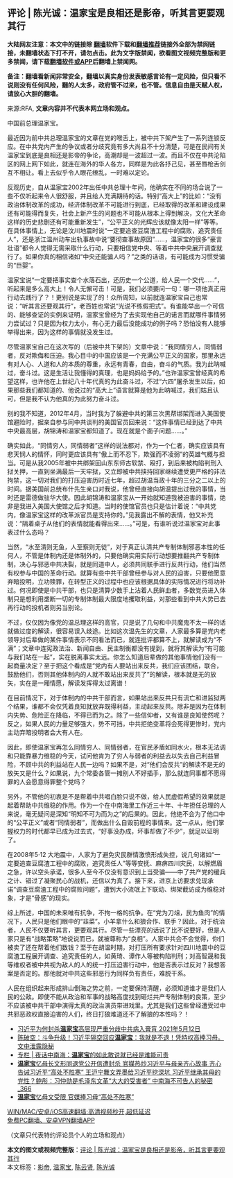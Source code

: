  <h2>评论 | 陈光诚：温家宝是良相还是影帝，听其言更要观其行</h2> <p class="notice"><b>大陆网友注意：本文中的链接除 <a href="https://github.com/bannedbook/fanqiang" >翻墙</a>软件下载和<a href="https://github.com/killgcd/justmysocks/blob/master/README.md">翻墙推荐</a>链接外全部为禁网链接，未翻墙状态下打不开，请勿点击。此为文字版禁闻，欲看图文视频完整版和更多禁闻，请下载<a href="https://github.com/bannedbook/fanqiang">翻墙软件或APP</a>后翻墙上禁闻网。</p><p>备注：翻墙看新闻非常安全，翻墙以真实身份发表敏感言论有一定风险，但只看不说则没有任何风险，翻的人太多，政府管不过来，也不管。信息自由是天赋人权，请放心大胆的翻墙。</b></p>  <div class="entry"> <p>来源:RFA, <strong>文章内容并不代表本网立场和观点。</strong></p> <p>&#20013;&#22269;&#21069;&#24635;&#29702;&#28201;&#23478;&#23453;&#12290;             </p> <p>&#26368;&#36817;&#22240;&#20026;&#21069;&#20013;&#20849;&#24635;&#29702;&#28201;&#23478;&#23453;&#30340;&#25991;&#31456;&#22312;&#20826;&#30340;&#21897;&#33292;&#19978;&#65292;&#34987;&#20013;&#20849;&#19979;&#26550;&#20135;&#29983;&#20102;&#19968;&#31995;&#21015;&#36830;&#38145;&#21453;&#24212;&#12290;&#22312;&#20013;&#20849;&#20826;&#20869;&#20135;&#29983;&#30340;&#20105;&#35758;&#25110;&#32773;&#20998;&#27495;&#31350;&#31455;&#26377;&#22810;&#22823;&#23578;&#19988;&#19981;&#21313;&#20998;&#28165;&#26970;&#65292;&#21487;&#26159;&#22312;&#27665;&#38388;&#26377;&#20851;&#28201;&#23478;&#23453;&#21040;&#24213;&#26159;&#33391;&#30456;&#36824;&#26159;&#24433;&#24093;&#30340;&#20105;&#35770;&#65292;&#39640;&#28526;&#21364;&#26159;&#19968;&#27874;&#36229;&#36807;&#19968;&#27874;&#12290;&#32780;&#19988;&#19981;&#20165;&#22312;&#20013;&#20849;&#27814;&#38519;&#21306;&#30340;&#32593;&#19978;&#32593;&#19979;&#22914;&#27492;&#65292;&#23601;&#36830;&#22312;&#28023;&#22806;&#30340;&#21326;&#20154;&#21508;&#26041;&#65292;&#21516;&#26679;&#26159;&#20026;&#27492;&#21508;&#25234;&#24049;&#35265;&#65292;&#29978;&#33267;&#21767;&#26538;&#33292;&#21073;&#20114;&#19981;&#30456;&#35753;&#12290;&#30475;&#19978;&#21435;&#20284;&#20046;&#20196;&#20154;&#30524;&#33457;&#32557;&#20081;&#65292;&#19968;&#26102;&#38590;&#20197;&#23450;&#35770;&#12290;</p> <p>&#21453;&#35266;&#21382;&#21490;&#65292;&#33258;&#20174;&#28201;&#23478;&#23453;2002&#24180;&#20986;&#20219;&#20013;&#20849;&#24635;&#29702;&#21313;&#24180;&#38388;&#65292;&#20182;&#30830;&#23454;&#22312;&#19981;&#21516;&#30340;&#22330;&#21512;&#35828;&#20102;&#19968;&#20123;&#19981;&#20165;&#21548;&#36215;&#26469;&#20196;&#20154;&#24456;&#33298;&#26381;&#65292;&#24182;&#19988;&#32473;&#20154;&#20805;&#28385;&#26399;&#24453;&#30340;&#35805;&#12290;&#29305;&#21035;&#8220;&#39640;&#22823;&#19978;&#8221;&#30340;&#27604;&#22914;&#65306;&#8220;&#27809;&#26377;&#25919;&#27835;&#20307;&#21046;&#25913;&#38761;&#30340;&#25104;&#21151;&#65292;&#32463;&#27982;&#20307;&#21046;&#25913;&#38761;&#19981;&#21487;&#33021;&#36827;&#34892;&#21040;&#24213;&#65292;&#24050;&#32463;&#21462;&#24471;&#30340;&#25913;&#38761;&#21644;&#24314;&#35774;&#25104;&#26524;&#36824;&#26377;&#21487;&#33021;&#24471;&#32780;&#22797;&#22833;&#65292;&#31038;&#20250;&#19978;&#26032;&#20135;&#29983;&#30340;&#38382;&#39064;&#20063;&#19981;&#21487;&#33021;&#20174;&#26681;&#26412;&#19978;&#24471;&#21040;&#35299;&#20915;&#65292;&#25991;&#21270;&#22823;&#38761;&#21629;&#36825;&#26679;&#30340;&#21382;&#21490;&#24754;&#21095;&#36824;&#26377;&#21487;&#33021;&#37325;&#26032;&#21457;&#29983;&#8221;&#65292;&#8220;&#20844;&#24179;&#27491;&#20041;&#30340;&#20809;&#36745;&#24212;&#35813;&#23601;&#20687;&#22826;&#38451;&#19968;&#26679;&#8221;&#31561;&#31561;&#12290;&#22312;&#20855;&#20307;&#20107;&#24773;&#19978;&#65292;&#26080;&#35770;&#26159;&#27766;&#24029;&#22320;&#38663;&#26102;&#35828;&#8220;&#19968;&#23450;&#35201;&#36861;&#26597;&#35910;&#33104;&#28195;&#24037;&#31243;&#20013;&#30340;&#33104;&#36133;&#65292;&#36861;&#31350;&#36131;&#20219;&#20154;&#8221;&#65292;&#36824;&#26159;&#27993;&#27743;&#28201;&#24030;&#21160;&#36710;&#20986;&#36712;&#20107;&#25925;&#20013;&#35828;&#8220;&#35201;&#24443;&#26597;&#20107;&#25925;&#21407;&#22240;&#8221;&#8230;&#8230;&#65292;&#28201;&#23478;&#23453;&#30340;&#24456;&#22810;&#8220;&#35946;&#35328;&#22766;&#35821;&#8221;&#37117;&#20196;&#20154;&#35273;&#24471;&#26080;&#38656;&#37319;&#21462;&#20160;&#20040;&#34892;&#21160;&#65292;&#21482;&#35201;&#30456;&#20449;&#20826;&#20013;&#22830;&#12289;&#31561;&#30528;&#20013;&#20849;&#20013;&#22830;&#23637;&#24320;&#35843;&#26597;&#23601;&#34892;&#20102;&#12290;&#22914;&#26524;&#20320;&#30495;&#30340;&#30456;&#20449;&#35832;&#22914;&#8220;&#20013;&#22830;&#36824;&#33021;&#39575;&#20154;&#21527;&#65311;&#8221;&#20043;&#31867;&#30340;&#35805;&#35821;&#65292;&#26377;&#21487;&#33021;&#25104;&#20026;&#20064;&#24815;&#21463;&#39575;&#30340;&#8220;&#24040;&#23156;&#8221;&#12290;</p>  <p>&#28201;&#23478;&#23453;&#35828;&#8220;&#19968;&#23450;&#35201;&#25226;&#20107;&#23454;&#26597;&#20010;&#27700;&#33853;&#30707;&#20986;&#65292;&#36824;&#21382;&#21490;&#19968;&#20010;&#20844;&#36947;&#65292;&#32473;&#20154;&#27665;&#19968;&#20010;&#20132;&#20195;&#8230;&#8230;&#8221;&#65292;&#21548;&#36215;&#26469;&#26159;&#22810;&#20040;&#39640;&#22823;&#19978;&#65281;&#20196;&#20154;&#26080;&#25032;&#21487;&#20987;&#65281;&#21487;&#26159;&#65292;&#25105;&#20204;&#24517;&#39035;&#35201;&#38382;&#19968;&#21477;&#65306;&#21738;&#19968;&#39033;&#20182;&#30495;&#27491;&#29992;&#34892;&#21160;&#21435;&#36341;&#34892;&#20102;&#65311;&#65281;&#26356;&#21035;&#35828;&#26159;&#23454;&#29616;&#20102;&#30340;&#65281;&#20247;&#25152;&#21608;&#30693;&#65292;&#20197;&#21069;&#23601;&#36830;&#28201;&#23478;&#23453;&#33258;&#24049;&#20063;&#24120;&#35828;&#65306;&#8220;&#21548;&#20854;&#35328;&#36824;&#35201;&#35266;&#20854;&#34892;&#8221;&#65292;&#32769;&#30334;&#22995;&#20063;&#24120;&#35828;&#8220;&#20809;&#35828;&#19981;&#32451;&#20551;&#25226;&#24335;&#8221;&#12290;&#26377;&#35841;&#33021;&#20030;&#20986;&#19968;&#20010;&#21487;&#20449;&#30340;&#12289;&#33021;&#22815;&#26597;&#35777;&#30340;&#23454;&#20363;&#26469;&#35777;&#26126;&#65292;&#28201;&#23478;&#23453;&#26366;&#32463;&#20026;&#20102;&#21435;&#23454;&#29616;&#20182;&#33258;&#24049;&#30340;&#35834;&#35328;&#32780;&#23601;&#21738;&#20214;&#20107;&#24773;&#21162;&#21147;&#23581;&#35797;&#36807;&#65311;&#21482;&#26159;&#22240;&#20026;&#26435;&#21147;&#22826;&#23567;&#65292;&#26377;&#24515;&#26080;&#21147;&#26368;&#21518;&#27809;&#33021;&#25104;&#21151;&#30340;&#20363;&#23376;&#21527;&#65311;&#24656;&#24597;&#27809;&#26377;&#20154;&#33021;&#22815;&#20030;&#24471;&#20986;&#26469;&#65292;&#22240;&#20026;&#36825;&#26679;&#30340;&#20107;&#24773;&#23601;&#27809;&#21457;&#29983;&#36807;&#12290;</p> <p>&#23613;&#31649;&#28201;&#23478;&#23453;&#33258;&#24049;&#22312;&#36825;&#27425;&#20889;&#30340;&#65288;&#21518;&#34987;&#20013;&#20849;&#19979;&#26550;&#30340;&#65289;&#25991;&#31456;&#20013;&#35828;&#65306;&#8220;&#25105;&#21516;&#24773;&#31351;&#20154;&#65292;&#21516;&#24773;&#24369;&#32773;&#65292;&#21453;&#23545;&#27450;&#20398;&#21644;&#21387;&#36843;&#12290;&#25105;&#24515;&#30446;&#20013;&#30340;&#20013;&#22269;&#24212;&#35813;&#26159;&#19968;&#20010;&#20805;&#28385;&#20844;&#24179;&#27491;&#20041;&#30340;&#22269;&#23478;&#65292;&#37027;&#37324;&#27704;&#36828;&#26377;&#23545;&#20154;&#24515;&#12289;&#20154;&#36947;&#21644;&#20154;&#30340;&#26412;&#36136;&#30340;&#23562;&#37325;&#65292;&#27704;&#36828;&#26377;&#38738;&#26149;&#65292;&#33258;&#30001;&#65292;&#22859;&#26007;&#30340;&#27668;&#36136;&#12290;&#25105;&#20026;&#27492;&#21584;&#21898;&#36807;&#65292;&#22859;&#26007;&#36807;&#12290;&#36825;&#26159;&#29983;&#27963;&#35753;&#25105;&#25026;&#24471;&#30340;&#30495;&#29702;&#65292;&#20063;&#26159;&#22920;&#22920;&#32473;&#20104;&#30340;&#12290;&#8221;&#20063;&#35768;&#28201;&#23478;&#23453;&#26366;&#32463;&#30495;&#30340;&#24076;&#26395;&#36825;&#26679;&#65292;&#20063;&#35768;&#20182;&#22312;&#19978;&#19990;&#32426;&#20843;&#21313;&#24180;&#20195;&#30495;&#30340;&#20026;&#27492;&#22859;&#26007;&#36807;&#65292;&#19981;&#36807;&#8220;&#20845;&#22235;&#8221;&#23648;&#26432;&#21457;&#29983;&#20197;&#21518;&#65292;&#22914;&#26524;&#37027;&#20123;&#25105;&#20204;&#37117;&#30693;&#36947;&#30340;&#12289;&#20182;&#35828;&#36807;&#30340;&#8220;&#39640;&#22823;&#19978;&#8221;&#35821;&#35328;&#23601;&#31639;&#26159;&#20182;&#20026;&#27492;&#21584;&#21898;&#36807;&#65292;&#25105;&#20204;&#22993;&#19988;&#35748;&#21487;&#65292;&#20294;&#26159;&#25105;&#19981;&#35748;&#20026;&#20182;&#30495;&#30340;&#20026;&#27492;&#21162;&#21147;&#22859;&#26007;&#36807;&#12290;</p> <p>&#21035;&#30340;&#25105;&#19981;&#30693;&#36947;&#65292;2012&#24180;4&#26376;&#65292;&#24403;&#26102;&#25105;&#20026;&#20102;&#36530;&#36991;&#20013;&#20849;&#30340;&#31532;&#19977;&#27425;&#40657;&#24110;&#32465;&#26550;&#32780;&#36827;&#20837;&#32654;&#22269;&#20351;&#39302;&#36991;&#38505;&#26102;&#65292;&#25454;&#20146;&#33258;&#21442;&#19982;&#21516;&#20013;&#20849;&#35848;&#21028;&#30340;&#32654;&#22269;&#23448;&#21592;&#22238;&#26469;&#35828;&#65306;&#8220;&#36825;&#20214;&#20107;&#24773;&#24050;&#32463;&#21040;&#36798;&#20102;&#20013;&#20849;&#20013;&#22830;&#26368;&#39640;&#23618;&#65292;&#32993;&#38182;&#28059;&#21644;&#28201;&#23478;&#23453;&#37117;&#30693;&#36947;&#20102;&#12290;&#29616;&#22312;&#23601;&#26159;&#20010;&#38754;&#23376;&#38382;&#39064;&#8230;&#8230;&#12290;&#8221;</p> <p>&#30830;&#23454;&#22914;&#27492;&#65292;&#8220;&#21516;&#24773;&#31351;&#20154;&#65292;&#21516;&#24773;&#24369;&#32773;&#8221;&#36825;&#26679;&#30340;&#35828;&#27861;&#37117;&#23545;&#65292;&#20316;&#20026;&#19968;&#20010;&#20161;&#32773;&#65292;&#30830;&#23454;&#24212;&#35813;&#20855;&#26377;&#24754;&#22825;&#24751;&#20154;&#30340;&#24773;&#24576;&#65292;&#21516;&#26102;&#26356;&#24212;&#35813;&#20855;&#26377;&#8220;&#20658;&#19978;&#32780;&#19981;&#24525;&#19979;&#65292;&#27450;&#24378;&#32780;&#19981;&#20940;&#24369;&#8221;&#30340;&#33521;&#38596;&#27668;&#27010;&#19982;&#25285;&#24403;&#12290;&#21487;&#26159;&#20174;&#25105;2005&#24180;&#34987;&#20013;&#20849;&#32465;&#26550;&#22238;&#23665;&#19996;&#19996;&#24072;&#21476;&#36719;&#31105;&#12289;&#27572;&#25171;&#65292;&#21040;&#21518;&#26469;&#34987;&#26500;&#38519;&#21028;&#21009;&#20837;&#29425;&#20851;&#25276;&#65292;&#19968;&#30452;&#21040;&#22352;&#28385;&#26368;&#21518;&#19968;&#22825;&#29282;&#29425;&#65292;&#21448;&#31435;&#21363;&#34987;&#20013;&#20849;&#25375;&#25345;&#22238;&#23478;&#32487;&#32493;&#36973;&#21463;&#26356;&#20005;&#26684;&#30340;&#38750;&#27861;&#25304;&#31105;&#65292;&#36825;&#19968;&#20999;&#23545;&#25105;&#20204;&#30340;&#25171;&#21387;&#36843;&#23475;&#21382;&#26102;&#36817;&#19971;&#24180;&#65292;&#36229;&#36807;&#32993;&#28201;&#24403;&#25919;&#21313;&#24180;&#30340;&#19977;&#20998;&#20043;&#20108;&#20197;&#19978;&#30340;&#26102;&#38388;&#12290;&#25454;&#32654;&#22269;&#21069;&#24635;&#32479;&#24067;&#20160;&#20808;&#29983;&#20146;&#21475;&#23545;&#25105;&#35828;&#65292;&#20182;&#26366;&#32463;&#30452;&#25509;&#21521;&#32993;&#28201;&#25552;&#20986;&#36807;&#25105;&#30340;&#20107;&#24773;&#65292;&#24403;&#26102;&#36824;&#26159;&#38647;&#24503;&#20570;&#39547;&#21326;&#22823;&#20351;&#12290;&#22240;&#27492;&#32993;&#38182;&#28059;&#21644;&#28201;&#23478;&#23453;&#20174;&#19968;&#24320;&#22987;&#23601;&#30693;&#36947;&#25105;&#34987;&#36843;&#23475;&#30340;&#20107;&#24773;&#65292;&#32477;&#38750;&#26159;&#25105;&#36827;&#20837;&#32654;&#22269;&#22823;&#20351;&#39302;&#20043;&#21518;&#25165;&#30693;&#36947;&#12290;&#24403;&#26102;&#30340;&#20351;&#39302;&#23448;&#21592;&#20063;&#21482;&#26159;&#20272;&#35745;&#30528;&#35828;&#65306;&#8220;&#20013;&#20849;&#20826;&#20869;&#65292;&#20687;&#28201;&#23478;&#23453;&#36825;&#26679;&#30340;&#25913;&#38761;&#27966;&#23448;&#21592;&#26159;&#25903;&#25345;&#20320;&#30340;&#12290;&#8221;&#35265;&#25105;&#38706;&#20986;&#19981;&#35299;&#30340;&#34920;&#24773;&#65292;&#20182;&#21448;&#34917;&#20805;&#35828;&#65306;&#8220;&#38548;&#30528;&#26700;&#23376;&#20174;&#20182;&#20204;&#30340;&#34920;&#24773;&#23601;&#33021;&#30475;&#24471;&#20986;&#26469;&#8230;&#8230;&#12290;&#8221;&#21487;&#26159;&#65292;&#26377;&#35841;&#21548;&#35828;&#36807;&#28201;&#23478;&#23453;&#23545;&#27492;&#20107;&#34920;&#36807;&#20160;&#20040;&#24577;&#21527;&#65311;</p>  <p>&#24403;&#28982;&#65292;&#8220;&#27700;&#33267;&#28165;&#21017;&#26080;&#40060;&#65292;&#20154;&#33267;&#23519;&#21017;&#26080;&#24466;&#8221;&#65292;&#23545;&#20110;&#30495;&#27491;&#35748;&#28165;&#20849;&#20135;&#19987;&#21046;&#20307;&#21046;&#37034;&#24694;&#26412;&#24615;&#30340;&#20219;&#20309;&#20154;&#65292;&#19981;&#31649;&#26159;&#20307;&#21046;&#20869;&#36824;&#26159;&#20307;&#21046;&#22806;&#30340;&#65292;&#21482;&#35201;&#20182;&#30830;&#23454;&#29992;&#23454;&#38469;&#34892;&#21160;&#24819;&#35201;&#25512;&#32763;&#20849;&#20135;&#19987;&#21046;&#20307;&#21046;&#65292;&#20915;&#24515;&#19982;&#37034;&#24694;&#20013;&#20849;&#20915;&#35010;&#65292;&#23601;&#26159;&#21516;&#36947;&#20013;&#20154;&#65292;&#24517;&#39035;&#20849;&#21516;&#32852;&#25163;&#36827;&#34892;&#21453;&#20849;&#34892;&#21160;&#65292;&#20182;&#20204;&#24403;&#28982;&#26377;&#26435;&#21442;&#19982;&#20013;&#22269;&#30340;&#38761;&#21629;&#34892;&#21160;&#12290;&#23601;&#31639;&#26377;&#20123;&#20013;&#20849;&#24178;&#37096;&#26366;&#32463;&#21442;&#19982;&#23545;&#20154;&#27665;&#30340;&#36843;&#23475;&#65292;&#21482;&#35201;&#20182;&#24895;&#24847;&#24323;&#26263;&#25237;&#26126;&#65292;&#31435;&#21151;&#36174;&#32618;&#65292;&#22312;&#36716;&#22411;&#27491;&#20041;&#30340;&#36807;&#31243;&#20013;&#20063;&#24212;&#35813;&#26681;&#25454;&#20855;&#20307;&#30340;&#23454;&#38469;&#24773;&#20917;&#36827;&#34892;&#23558;&#21151;&#34917;&#36807;&#12290;&#20309;&#20917;&#21363;&#20351;&#26159;&#20013;&#20849;&#24178;&#37096;&#65292;&#20063;&#21482;&#26159;&#28165;&#31639;&#23569;&#25968;&#25163;&#19978;&#27838;&#30528;&#20154;&#27665;&#40092;&#34880;&#32773;&#65292;&#22810;&#25968;&#20826;&#21592;&#36827;&#20837;&#20307;&#21046;&#21482;&#26159;&#24819;&#21033;&#29992;&#22404;&#26029;&#19968;&#20999;&#30340;&#19987;&#21046;&#20307;&#21046;&#26368;&#22823;&#38480;&#24230;&#22320;&#25899;&#21462;&#21033;&#30410;&#65292;&#23545;&#37027;&#20123;&#30475;&#21040;&#20013;&#20849;&#22823;&#21183;&#24050;&#21435;&#20877;&#34892;&#21160;&#30340;&#25237;&#26426;&#32773;&#21017;&#21478;&#24403;&#21035;&#35770;&#12290;</p> <p>&#19981;&#36807;&#65292;&#20165;&#20165;&#22240;&#20026;&#20687;&#20826;&#30340;&#28201;&#24635;&#29702;&#36825;&#26679;&#30340;&#39640;&#23448;&#65292;&#21482;&#26159;&#35828;&#20102;&#20960;&#21477;&#21644;&#20013;&#20849;&#39764;&#39740;&#19981;&#22826;&#19968;&#26679;&#30340;&#35805;&#23601;&#20570;&#36807;&#24230;&#30340;&#35299;&#35835;&#65292;&#24456;&#23481;&#26131;&#35823;&#20837;&#27495;&#36884;&#12290;&#27604;&#22914;&#36825;&#27425;&#28201;&#20808;&#29983;&#30340;&#25991;&#31456;&#65292;&#20154;&#23478;&#26368;&#22810;&#31639;&#26159;&#20826;&#20869;&#32769;&#39046;&#23548;&#23545;&#21518;&#36744;&#20570;&#30340;&#26576;&#20214;&#20107;&#24773;&#34920;&#31034;&#19981;&#21516;&#30475;&#27861;&#32780;&#24050;&#65292;&#23601;&#36830;&#25209;&#35780;&#37117;&#31639;&#19981;&#19978;&#65292;&#23601;&#35299;&#35835;&#25104;&#20026;&#8220;&#19981;&#28385;&#8221;&#65307;&#25991;&#31456;&#20013;&#36830;&#23466;&#25919;&#27861;&#27835;&#12289;&#26032;&#38395;&#33258;&#30001;&#12289;&#27665;&#20027;&#21046;&#34913;&#37117;&#27809;&#26377;&#25552;&#21040;&#65292;&#23601;&#23558;&#20854;&#35299;&#35835;&#20026;&#8220;&#26377;&#21487;&#33021;&#19982;&#25105;&#20204;&#31449;&#22312;&#19968;&#36215;&#8221;&#65292;&#23454;&#22312;&#33073;&#31163;&#20107;&#23454;&#22826;&#36828;&#12290;&#20320;&#24590;&#20040;&#30693;&#36947;&#21518;&#36744;&#20570;&#30340;&#20854;&#20182;&#20107;&#24773;&#20182;&#20204;&#27809;&#26377;&#19968;&#36215;&#21830;&#37327;&#20915;&#23450;&#65311;&#33267;&#20110;&#25226;&#36825;&#20010;&#30475;&#25104;&#26159;&#8220;&#20826;&#20869;&#26377;&#20154;&#35201;&#31449;&#20986;&#26469;&#21453;&#20849;&#65292;&#25105;&#20204;&#24212;&#35813;&#22242;&#32467;&#65292;&#32852;&#21512;&#65292;&#40723;&#21169;&#20182;&#20204;&#65292;&#21542;&#21017;&#20854;&#20182;&#20307;&#21046;&#20869;&#30340;&#20154;&#23601;&#19981;&#25954;&#31449;&#20986;&#26469;&#21453;&#20849;&#20102;&#8221;&#30340;&#35299;&#35835;&#65292;&#26681;&#26412;&#23601;&#26159;&#26080;&#30340;&#25918;&#30690;&#65292;&#23454;&#22312;&#26159;&#19968;&#21410;&#24773;&#24895;&#65292;&#35299;&#35835;&#21457;&#25381;&#24471;&#22826;&#36807;&#31163;&#35889;&#65281;</p> <p>&#22312;&#30446;&#21069;&#24773;&#20917;&#19979;&#65292;&#23545;&#20110;&#20307;&#21046;&#20869;&#30340;&#20013;&#20849;&#24178;&#37096;&#32780;&#35328;&#65292;&#22914;&#26524;&#31449;&#20986;&#26469;&#21453;&#20849;&#21482;&#26377;&#27969;&#20129;&#21644;&#36827;&#30417;&#29425;&#20004;&#20010;&#32467;&#26524;&#65292;&#35841;&#37117;&#19981;&#20250;&#20165;&#20973;&#30528;&#33391;&#30693;&#23601;&#25918;&#24323;&#26082;&#24471;&#21033;&#30410;&#65292;&#20027;&#21160;&#36215;&#26469;&#21453;&#20849;&#12290;&#38500;&#38750;&#26159;&#22240;&#20026;&#22312;&#20307;&#21046;&#20869;&#22833;&#21183;&#12289;&#21361;&#38505;&#27491;&#22312;&#38477;&#20020;&#65292;&#19981;&#24471;&#24050;&#32780;&#20026;&#20043;&#12290;&#38500;&#20102;&#19968;&#20123;&#20449;&#20208;&#32773;&#65292;&#21448;&#26377;&#35841;&#26159;&#33391;&#30693;&#20351;&#28982;&#21602;&#65311;&#21453;&#20043;&#65292;&#22914;&#26524;&#20154;&#27665;&#30340;&#21147;&#37327;&#36275;&#22815;&#24378;&#22823;&#65292;&#21183;&#19981;&#21487;&#25377;&#65292;&#20013;&#20849;&#25298;&#32477;&#21464;&#38761;&#23558;&#20250;&#27515;&#24471;&#26356;&#24808;&#26102;&#65292;&#20826;&#20869;&#20027;&#21160;&#24323;&#26263;&#25237;&#26126;&#32773;&#20250;&#22823;&#26377;&#20154;&#22312;&#12290;</p> <p>&#22240;&#27492;&#65292;&#21363;&#20351;&#28201;&#23478;&#23453;&#20877;&#24590;&#20040;&#21516;&#24773;&#31351;&#20154;&#12289;&#21516;&#24773;&#24369;&#32773;&#65292;&#22312;&#23448;&#27665;&#30683;&#30462;&#22914;&#21516;&#27700;&#28779;&#65292;&#26681;&#26412;&#26080;&#27861;&#35843;&#21644;&#21482;&#33021;&#38752;&#26292;&#21147;&#32500;&#31283;&#30340;&#20170;&#22825;&#65292;&#35797;&#38382;&#20182;&#32943;&#20026;&#20102;&#31351;&#20154;&#19982;&#24369;&#32773;&#30340;&#21033;&#30410;&#21435;&#20197;&#22833;&#21435;&#33258;&#24049;&#21033;&#30410;&#20882;&#38505;&#65292;&#19981;&#39038;&#20013;&#20849;&#30340;&#21033;&#30410;&#31449;&#22312;&#20154;&#27665;&#19968;&#36793;&#21527;&#65311;&#22914;&#26524;&#19981;&#26159;&#65292;&#23545;&#8220;&#20182;&#20204;&#20250;&#21453;&#20849;&#8221;&#30340;&#35299;&#35835;&#19981;&#26159;&#26080;&#30340;&#25918;&#30690;&#21448;&#26159;&#20160;&#20040;&#65311;&#22914;&#26524;&#35828;&#65292;&#20061;&#20010;&#24120;&#22996;&#21508;&#31649;&#19968;&#25674;&#21035;&#20154;&#19981;&#22909;&#25554;&#25163;&#65292;&#37027;&#20040;&#23601;&#36830;&#21516;&#20107;&#37117;&#19981;&#24895;&#24471;&#32618;&#30340;&#20154;&#20250;&#24895;&#24847;&#24471;&#32618;&#25972;&#20010;&#20826;&#21527;&#65311;</p>  <p>&#21478;&#22806;&#65292;&#19981;&#31649;&#20182;&#30340;&#21021;&#34935;&#26159;&#19981;&#26159;&#24110;&#30528;&#20013;&#20849;&#21809;&#30333;&#33080;&#21482;&#35828;&#19981;&#20570;&#65292;&#32473;&#20154;&#27665;&#34394;&#20551;&#24076;&#26395;&#30340;&#25928;&#26524;&#23601;&#26159;&#36215;&#30528;&#24110;&#21161;&#20013;&#20849;&#32500;&#31283;&#30340;&#20316;&#29992;&#12290;&#20316;&#20026;&#19968;&#20010;&#22312;&#20013;&#21335;&#28023;&#37324;&#24037;&#20316;&#36817;&#19977;&#21313;&#24180;&#12289;&#21313;&#24180;&#25285;&#20219;&#24635;&#29702;&#30340;&#20154;&#26469;&#35828;&#65292;&#27627;&#26080;&#30097;&#38382;&#26159;&#28145;&#30693;&#8220;&#26126;&#30693;&#19981;&#21487;&#20026;&#32780;&#20026;&#20043;&#8221;&#30340;&#21518;&#26524;&#30340;&#12290;&#22240;&#27492;&#65292;&#20182;&#32477;&#19981;&#20250;&#20026;&#20102;&#20182;&#21475;&#20013;&#30340;&#8220;&#20844;&#24179;&#27491;&#20041;&#8221;&#25110;&#32773;&#8220;&#21516;&#24773;&#24369;&#32773;&#8221;&#65292;&#32780;&#20570;&#20986;&#20160;&#20040;&#33258;&#27585;&#21069;&#31243;&#30340;&#20107;&#24773;&#26469;&#12290;&#36825;&#19968;&#28857;&#20174;&#65292;&#20182;&#20204;&#25484;&#25569;&#26435;&#21147;&#30340;&#26102;&#20195;&#37117;&#26089;&#24050;&#25104;&#20026;&#36807;&#21435;&#24335;&#65292;&#8220;&#22909;&#20107;&#27809;&#21150;&#25104;&#65292;&#22351;&#20107;&#21364;&#20570;&#20102;&#19981;&#23569;&#8221;&#65292;&#23601;&#36275;&#20197;&#35777;&#26126;&#20102;&#12290;</p> <p>&#22312;2008&#24180;5&#183;12 &#22823;&#22320;&#38663;&#20013;&#65292;&#20154;&#23478;&#20026;&#20102;&#36991;&#20813;&#28798;&#27665;&#32676;&#24773;&#28608;&#24868;&#24418;&#25104;&#22833;&#25511;&#65292;&#35828;&#20960;&#21477;&#35832;&#22914;&#8220;&#19968;&#23450;&#35201;&#36861;&#26597;&#35910;&#33104;&#28195;&#24037;&#31243;&#20013;&#30340;&#33104;&#36133;&#65292;&#36861;&#31350;&#36131;&#20219;&#20154;&#8221;&#31561;&#31561;&#23433;&#25242;&#12289;&#40635;&#30201;&#22235;&#24029;&#28798;&#27665;&#65292;&#20197;&#35299;&#29123;&#30473;&#20043;&#24613;&#65292;&#35768;&#20197;&#31354;&#22836;&#25215;&#35834;&#65292;&#24456;&#22810;&#20154;&#33267;&#20170;&#19981;&#20165;&#27809;&#26377;&#24847;&#35782;&#21040;&#19978;&#24403;&#21463;&#39575;&#8212;&#8212;&#20013;&#20102;&#20849;&#20135;&#20826;&#30340;&#32531;&#20853;&#20043;&#35745;&#12289;&#38169;&#36807;&#20102;&#20957;&#32858;&#27665;&#24515;&#30340;&#25112;&#26426;&#65292;&#36824;&#20449;&#20197;&#20026;&#30495;&#20102;&#12290;&#25509;&#19979;&#26469;&#65292;&#36827;&#20140;&#19978;&#35775;&#35201;&#27714;&#20817;&#29616;&#25215;&#35834;&#8220;&#35843;&#26597;&#35910;&#33104;&#28195;&#24037;&#31243;&#20013;&#30340;&#33104;&#36133;&#38382;&#39064;&#8221;&#65292;&#36973;&#21040;&#22823;&#23567;&#27969;&#27667;&#19978;&#19979;&#32852;&#21160;&#12289;&#32465;&#26550;&#25130;&#35775;&#25104;&#20026;&#32500;&#31283;&#23545;&#35937;&#65292;&#25165;&#26159;&#8220;&#39592;&#24863;&#8221;&#30340;&#29616;&#23454;&#12290;</p> <p>&#32508;&#19978;&#25152;&#36848;&#65292;&#20013;&#22269;&#30340;&#26410;&#26469;&#21807;&#26377;&#25239;&#20105;&#65292;&#19981;&#25304;&#19968;&#26684;&#30340;&#25239;&#20105;&#12290;&#22312;&#8220;&#20826;&#20026;&#20992;&#20430;&#65292;&#27665;&#20026;&#40060;&#32905;&#8221;&#30340;&#24773;&#20917;&#19979;&#65292;&#20154;&#27665;&#21482;&#26159;&#20182;&#20204;&#30524;&#20013;&#30340;&#8220;&#38893;&#33756;&#8221;&#12290;&#23567;&#32650;&#25343;&#20160;&#20040;&#21644;&#29436;&#21512;&#20316;&#12289;&#32852;&#25163;&#65311;&#22240;&#27492;&#65292;&#23545;&#20110;&#32479;&#27835;&#32773;&#65292;&#20154;&#27665;&#19981;&#20165;&#35201;&#21548;&#20854;&#35328;&#65292;&#26356;&#35201;&#35266;&#20854;&#34892;&#12290;&#23613;&#31649;&#19968;&#20123;&#28418;&#20142;&#30340;&#35805;&#35828;&#20102;&#27604;&#19981;&#35828;&#35201;&#22909;&#65292;&#20294;&#26159;&#20154;&#23478;&#21482;&#26159;&#26377;&#8220;&#25112;&#30053;&#31574;&#30053;&#8221;&#22320;&#35828;&#35828;&#32780;&#24050;&#65292;&#23601;&#34987;&#23562;&#31216;&#20026;&#8220;&#33391;&#30456;&#8221;&#12290;&#20154;&#23478;&#20013;&#20849;&#20250;&#19981;&#20250;&#35273;&#24471;&#65292;&#20320;&#20204;&#34987;&#21334;&#20102;&#36824;&#22312;&#24110;&#30528;&#20182;&#20204;&#25968;&#38065;&#65311;&#33267;&#20110;&#22312;&#32993;&#28201;&#26102;&#26399;&#65292;&#23545;&#25171;&#21387;&#25152;&#26377;&#35201;&#27714;&#38024;&#23545;&#22235;&#24029;&#22320;&#38663;&#20013;&#30340;&#35910;&#33104;&#28195;&#24037;&#31243;&#23637;&#24320;&#35843;&#26597;&#12289;&#36861;&#31350;&#36131;&#20219;&#30340;&#20154;&#65292;&#22914;&#40644;&#29734;&#12289;&#35885;&#20316;&#20154;&#31561;&#34987;&#26500;&#38519;&#21028;&#21009;&#65307;&#23545;&#39640;&#26234;&#26207;&#21644;&#25105;&#31561;&#32500;&#26435;&#32773;&#34987;&#20013;&#20849;&#35270;&#20026;&#25932;&#20154;&#30340;&#20154;&#30340;&#32479;&#19968;&#25171;&#21387;&#36843;&#23475;&#34892;&#21160;&#20013;&#65292;&#20182;&#26159;&#21542;&#34920;&#31034;&#36807;&#21453;&#23545;&#65311;&#25105;&#24819;&#31572;&#26696;&#26159;&#21542;&#23450;&#30340;&#12290;&#37027;&#20182;&#23601;&#23545;&#20013;&#20849;&#36825;&#20123;&#37034;&#24694;&#34892;&#20026;&#21516;&#26679;&#36127;&#26377;&#36131;&#20219;&#65292;&#38590;&#33073;&#24178;&#31995;&#12290;</p> <p>&#20154;&#27665;&#22312;&#32452;&#32455;&#36215;&#26469;&#24418;&#25104;&#25490;&#23665;&#20498;&#28023;&#20043;&#21183;&#20043;&#21069;&#65292;&#19968;&#23450;&#35201;&#20445;&#25345;&#28165;&#37266;&#65292;&#24517;&#39035;&#30693;&#36947;&#35841;&#25165;&#26159;&#25105;&#20204;&#20154;&#27665;&#30340;&#20844;&#25932;&#12290;&#21363;&#20351;&#19981;&#33021;&#20174;&#25919;&#27835;&#21644;&#20891;&#20107;&#30340;&#25112;&#30053;&#39640;&#24230;&#25214;&#21040;&#30776;&#28866;&#20849;&#20135;&#19987;&#21046;&#20307;&#21046;&#30340;&#33391;&#31574;&#65292;&#33267;&#23569;&#19981;&#24212;&#35813;&#34987;&#20013;&#20849;&#24178;&#37096;&#20013;&#28436;&#24471;&#22826;&#30495;&#30340;&#25919;&#27835;&#28436;&#21592;&#24102;&#36827;&#25103;&#37324;&#12290;&#23588;&#20854;&#26159;&#25105;&#20204;&#36825;&#20123;&#26366;&#32463;&#36973;&#21463;&#36807;&#20013;&#20849;&#37034;&#24694;&#25919;&#26435;&#30452;&#25509;&#36843;&#23475;&#30340;&#20154;&#20204;&#65292;&#32456;&#26085;&#25171;&#29436;&#38590;&#36947;&#36824;&#19981;&#20102;&#35299;&#29436;&#30340;&#26412;&#24615;&#21527;&#65311;&#65281;</p>  <ul class='op-related-articles' title='相关阅读'> <li><a href='https://www.bannedbook.org/bnews/bannedvideo/20210512/1545075.html' target='_blank'>习近平为何封杀<b>温家宝</b>高层现严重分歧中共病入膏肓 2021年5月12日</a></li> <li><a href='https://www.bannedbook.org/bnews/bannedvideo/20210511/1544301.html' target='_blank'>陈破空：斗争升级！习近平隔空回应<b>温家宝</b>：我就是不退！凭特权高捧习母。文中泄露隐秘</a></li> <li><a href='https://www.bannedbook.org/bnews/cbnews/20210511/1543807.html' target='_blank'>专栏 | 夜话中南海：<b>温家宝</b>的如此敢说就已经是难能可贵</a></li> <li><a href='https://www.bannedbook.org/bnews/comments/20210510/1543366.html' target='_blank'><b>温家宝</b>忆母长文形同退党公开信遭封杀 官媒热炒习近平与母亲齐心故事 齐心告诫习近平“高处不胜寒” 王沪宁舞文弄墨给习近平挖深坑 习近平继承其母的党性？鲍彤：习仲勋是毛泽东文革“大大的受害者” 中南海不可告人的秘密_366</a></li> <li><a href='https://www.bannedbook.org/bnews/comments/20210510/1543218.html' target='_blank'><b>温家宝</b>忆母文受限 官媒捧习母“高处不胜寒”</a></li> </ul> <p class="texttj"> <a href="https://github.com/bannedbook/fanqiang/wiki/V2ray%E6%9C%BA%E5%9C%BA" target="_blank">WIN/MAC/安卓/iOS高速翻墙:高清视频秒开,超低延迟</a><br/> <a href="https://github.com/bannedbook/fanqiang/wiki/%E7%A6%81%E9%97%BB%E7%BD%91%E5%AE%89%E5%8D%93%E7%BF%BB%E5%A2%99%E6%96%B0%E9%97%BBAPP" target="_blank">免费PC翻墙、安卓VPN翻墙APP</a></p><div id="archive-pix-1" class="banner-ads"> <!-- AuctionX Display platform tag START --> <div id="26318x728x90x621x_ADSLOT1" clicktrack="%%CLICK_URL_ESC%%"></div> <!-- AuctionX Display platform tag END --> </div> <div id="archive-pix-2" class="banner-ads"> <!-- AuctionX Display platform tag START --> <div id="26315x300x250x621x_ADSLOT1" clicktrack="%%CLICK_URL_ESC%%"></div> <!-- AuctionX Display platform tag END --> </div><p>&#65288;&#25991;&#31456;&#21482;&#20195;&#34920;&#29305;&#32422;&#35780;&#35770;&#21592;&#20010;&#20154;&#30340;&#31435;&#22330;&#21644;&#35266;&#28857;&#65289;</p><a name='sharetosocial'></a>       <div><b>本文的图文或视频完整版</b>：<a href='https://www.bannedbook.org/bnews/comments/20210513/1545178.html'>评论 | 陈光诚：温家宝是良相还是影帝，听其言更要观其行</a></div>  </div><!--END ENTRY--> <div class="postfooter"> <div>本文标签：<a href="https://www.bannedbook.org/bnews/tag/%e5%bd%b1%e5%b8%9d/" rel="tag">影帝</a>, <a href="https://www.bannedbook.org/bnews/tag/%e6%b8%a9%e5%ae%b6%e5%ae%9d/" rel="tag">温家宝</a>, <a href="https://www.bannedbook.org/bnews/tag/%e9%99%88%e4%ba%91%e8%b4%a4/" rel="tag">陈云贤</a>, <a href="https://www.bannedbook.org/bnews/tag/%e9%99%88%e5%85%89%e8%af%9a/" rel="tag">陈光诚</a></div>  </div><!--END POSTFOOTER--> 